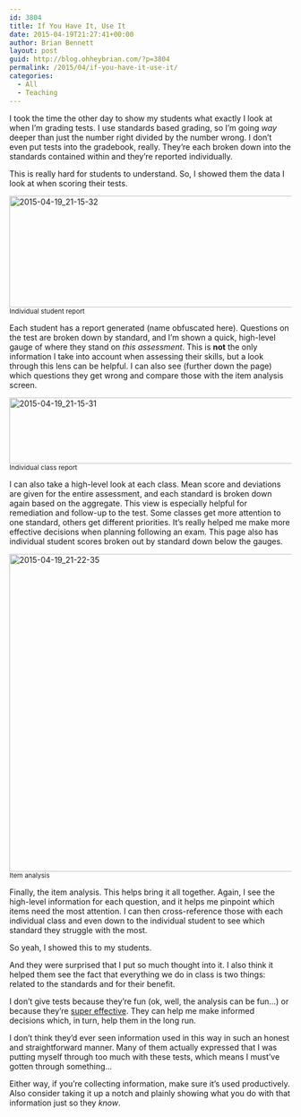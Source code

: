 ```yaml
---
id: 3804
title: If You Have It, Use It
date: 2015-04-19T21:27:41+00:00
author: Brian Bennett
layout: post
guid: http://blog.ohheybrian.com/?p=3804
permalink: /2015/04/if-you-have-it-use-it/
categories:
  - All
  - Teaching
---
```

I took the time the other day to show my students what exactly I look at when I&#8217;m grading tests. I use standards based grading, so I&#8217;m going _way_ deeper than just the number right divided by the number wrong. I don&#8217;t even put tests into the gradebook, really. They&#8217;re each broken down into the standards contained within and they&#8217;re reported individually.

This is really hard for students to understand. So, I showed them the data I look at when scoring their tests.

<img src="http://blog.ohheybrian.com/wp-content/uploads/2015/04/2015-04-19_21-15-32-1024x318.png" alt="2015-04-19_21-15-32" width="640" height="199" class="aligncenter size-large wp-image-3808" srcset="https://blog.ohheybrian.com/wp-content/uploads/2015/04/2015-04-19_21-15-32-1024x318.png 1024w, https://blog.ohheybrian.com/wp-content/uploads/2015/04/2015-04-19_21-15-32-300x93.png 300w, https://blog.ohheybrian.com/wp-content/uploads/2015/04/2015-04-19_21-15-32.png 1056w" sizes="(max-width: 640px) 100vw, 640px" /><small>Individual student report</small>

Each student has a report generated (name obfuscated here). Questions on the test are broken down by standard, and I&#8217;m shown a quick, high-level gauge of where they stand on _this assessment_. This is **not** the only information I take into account when assessing their skills, but a look through this lens can be helpful. I can also see (further down the page) which questions they get wrong and compare those with the item analysis screen.

<img src="http://blog.ohheybrian.com/wp-content/uploads/2015/04/2015-04-19_21-15-31-1024x188.png" alt="2015-04-19_21-15-31" width="640" height="118" class="aligncenter size-large wp-image-3805" srcset="https://blog.ohheybrian.com/wp-content/uploads/2015/04/2015-04-19_21-15-31-1024x188.png 1024w, https://blog.ohheybrian.com/wp-content/uploads/2015/04/2015-04-19_21-15-31-300x55.png 300w, https://blog.ohheybrian.com/wp-content/uploads/2015/04/2015-04-19_21-15-31.png 1028w" sizes="(max-width: 640px) 100vw, 640px" /><small>Individual class report</small>

I can also take a high-level look at each class. Mean score and deviations are given for the entire assessment, and each standard is broken down again based on the aggregate. This view is especially helpful for remediation and follow-up to the test. Some classes get more attention to one standard, others get different priorities. It&#8217;s really helped me make more effective decisions when planning following an exam. This page also has individual student scores broken out by standard down below the gauges.

<img src="http://blog.ohheybrian.com/wp-content/uploads/2015/04/2015-04-19_21-22-35.png" alt="2015-04-19_21-22-35" width="592" height="567" class="aligncenter size-full wp-image-3810" srcset="https://blog.ohheybrian.com/wp-content/uploads/2015/04/2015-04-19_21-22-35.png 592w, https://blog.ohheybrian.com/wp-content/uploads/2015/04/2015-04-19_21-22-35-300x287.png 300w" sizes="(max-width: 592px) 100vw, 592px" /><small>Item analysis</small>

Finally, the item analysis. This helps bring it all together. Again, I see the high-level information for each question, and it helps me pinpoint which items need the most attention. I can then cross-reference those with each individual class and even down to the individual student to see which standard they struggle with the most.

So yeah, I showed this to my students.

And they were surprised that I put so much thought into it. I also think it helped them see the fact that everything we do in class is two things: related to the standards and for their benefit. 

I don&#8217;t give tests because they&#8217;re fun (ok, well, the analysis can be fun&#8230;) or because they&#8217;re [super effective](http://knowyourmeme.com/memes/its-super-effective). They can help me make informed decisions which, in turn, help them in the long run.

I don&#8217;t think they&#8217;d ever seen information used in this way in such an honest and straightforward manner. Many of them actually expressed that I was putting myself through too much with these tests, which means I must&#8217;ve gotten through something&#8230;

Either way, if you&#8217;re collecting information, make sure it&#8217;s used productively. Also consider taking it up a notch and plainly showing what you do with that information just so they _know_.